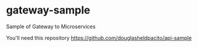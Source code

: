 # gateway-sample

Sample of Gateway to Microservices

You'll need this repository https://github.com/douglasheldpacito/api-sample
